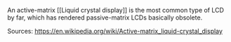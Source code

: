 An active-matrix [[Liquid crystal display]] is the most common type of LCD by far, which has rendered passive-matrix LCDs basically obsolete.

Sources: https://en.wikipedia.org/wiki/Active-matrix_liquid-crystal_display